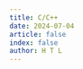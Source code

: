 ```yaml
---
title: C/C++
date: 2024-07-04
article: false
index: false
author: H T L
---
```


<!-- 用于限制高度 -->
<div class="catalog-display-container">
  <Catalog />
</div>
